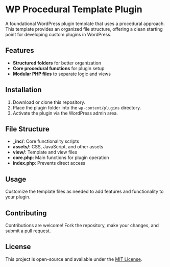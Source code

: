 # WP Procedural Template Plugin

A foundational WordPress plugin template that uses a procedural approach. This template provides an organized file structure, offering a clean starting point for developing custom plugins in WordPress.

## Features

- **Structured folders** for better organization
- **Core procedural functions** for plugin setup
- **Modular PHP files** to separate logic and views

## Installation

1. Download or clone this repository.
2. Place the plugin folder into the `wp-content/plugins` directory.
3. Activate the plugin via the WordPress admin area.

## File Structure

- **_inc/**: Core functionality scripts
- **assets/**: CSS, JavaScript, and other assets
- **view/**: Template and view files
- **core.php**: Main functions for plugin operation
- **index.php**: Prevents direct access

## Usage

Customize the template files as needed to add features and functionality to your plugin.

## Contributing

Contributions are welcome! Fork the repository, make your changes, and submit a pull request.

## License

This project is open-source and available under the [MIT License](LICENSE).


